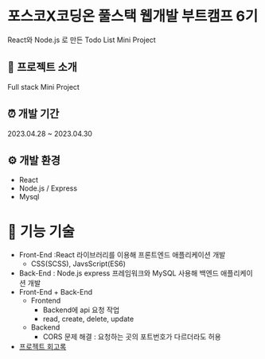 # 포스코X코딩온 풀스택 웹개발 부트캠프 6기
React와 Node.js 로 만든 Todo List Mini Project

## 📝 프로젝트 소개
Full stack Mini Project

## ⏰ 개발 기간
2023.04.28 ~ 2023.04.30

## ⚙️ 개발 환경
- React
- Node.js / Express
- Mysql

# 📌 기능 기술
- Front-End :React 라이브러리를 이용해 프론트엔드 애플리케이션 개발
  - CSS(SCSS), JavsScript(ES6)
- Back-End : Node.js express 프레임워크와 MySQL 사용해 백엔드 애플리케이션 개발
- Front-End + Back-End
  - Frontend
    - Backend에 api 요청 작업
    - read, create, delete, update
  - Backend
    - CORS 문제 해결 : 요청하는 곳의 포트번호가 다르더라도 허용
- [프로젝트 회고록](https://miunoribird.tistory.com/65#Server-1)
